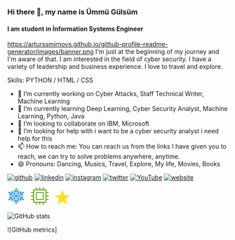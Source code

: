 ### Hi there 👋, my name is Ümmü Gülsüm
#### I am student in İnformation Systems Engineer
https://arturssmirnovs.github.io/github-profile-readme-generator/images/banner.png
I'm just at the beginning of my journey and I'm aware of that. I am interested in the field of cyber security. I have a variety of leadership and business experience. I love to travel and explore.

Skills: PYTHON / HTML / CSS 

- 🔭 I’m currently working on Cyber Attacks, Staff Technical Writer, Machine Learning 
- 🌱 I’m currently learning Deep Learning,  Cyber Security Analyst, Machine Learning, Python, Java 
- 👯 I’m looking to collaborate on IBM, Microsoft 
- 🤔 I’m looking for help with i want to be a cyber security analyst i need help for this 
- 📫 How to reach me: You can reach us from the links I have given you to reach, we can try to solve problems anywhere, anytime. 
- 😄 Pronouns: Dancing, Musics, Travel, Explore, My life, Movies, Books 


[<img src='https://cdn.jsdelivr.net/npm/simple-icons@3.0.1/icons/github.svg' alt='github' height='40'>](https://github.com/https://github.com/gulsumvarli) 
[<img src='https://cdn.jsdelivr.net/npm/simple-icons@3.0.1/icons/linkedin.svg' alt='linkedin' height='40'>](https://www.linkedin.com/in/https://www.linkedin.com/public-profile/settings?lipi=urn%3Ali%3Apage%3Ad_flagship3_profile_self_edit_contact-info%3BMdKTOb7FRwKOupu5%2FBoDmg%3D%3D/) 
[<img src='https://cdn.jsdelivr.net/npm/simple-icons@3.0.1/icons/instagram.svg' alt='instagram' height='40'>](https://www.instagram.com/https://www.instagram.com/gulsum.codes//) 
[<img src='https://cdn.jsdelivr.net/npm/simple-icons@3.0.1/icons/twitter.svg' alt='twitter' height='40'>](https://twitter.com/https://twitter.com/gulsummvarlii) 
[<img src='https://cdn.jsdelivr.net/npm/simple-icons@3.0.1/icons/youtube.svg' alt='YouTube' height='40'>](https://www.youtube.com/channel/https://www.youtube.com/watch?v=myKV9WFjqdE) 
[<img src='https://cdn.jsdelivr.net/npm/simple-icons@3.0.1/icons/icloud.svg' alt='website' height='40'>](https://haberton.com/teknoloji-literaturu-degisiyor-mu/)  


<a href='https://archiveprogram.github.com/'><img src='https://raw.githubusercontent.com/acervenky/animated-github-badges/master/assets/acbadge.gif' width='40' height='40'></a> <a href='https://docs.github.com/en/developers'><img src='https://raw.githubusercontent.com/acervenky/animated-github-badges/master/assets/devbadge.gif' width='40' height='40'></a> <a href='https://stars.github.com/'><img src='https://raw.githubusercontent.com/acervenky/animated-github-badges/master/assets/starbadge.gif' width='35' height='35'></a> 

![GitHub stats](https://github-readme-stats.vercel.app/api?username=https://github.com/gulsumvarli&show_icons=true)  

![GitHub metrics]





